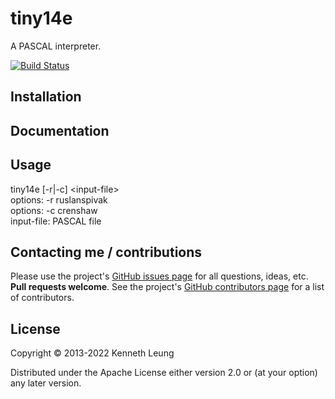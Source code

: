 # tiny14e

A PASCAL interpreter.

[![Build Status](https://travis-ci.org/llnek/tiny14e.svg?branch=master)](https://travis-ci.org/llnek/tiny14e)


## Installation


## Documentation


## Usage

tiny14e [-r|-c] &lt;input-file&gt;</br>
options: -r ruslanspivak</br>
options: -c crenshaw</br>
input-file: PASCAL file</br>

## Contacting me / contributions

Please use the project's [GitHub issues page] for all questions, ideas, etc. **Pull requests welcome**. See the project's [GitHub contributors page] for a list of contributors.

## License

Copyright © 2013-2022 Kenneth Leung

Distributed under the Apache License either version 2.0 or (at
your option) any later version.

<!--- links (repos) -->
[CHANGELOG]: https://github.com/llnek/tiny14e/releases
[GitHub issues page]: https://github.com/llnek/tiny14e/issues
[GitHub contributors page]: https://github.com/llnek/tiny14e/graphs/contributors



